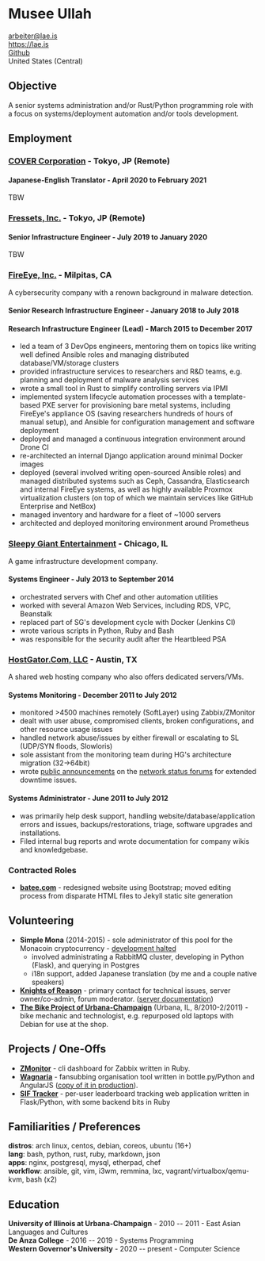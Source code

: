# Musee Ullah

<arbeiter@lae.is>  
<https://lae.is>  
[Github](https://www.github.com/lae)  
United States (Central)

## Objective

A senior systems administration and/or Rust/Python programming role with a focus
on systems/deployment automation and/or tools development.

## Employment

### [COVER Corporation](https://cover-corp.com/) - Tokyo, JP (Remote)

#### Japanese-English Translator - April 2020 to February 2021

TBW

### [Fressets, Inc.](https://fressets.com/) - Tokyo, JP (Remote)

#### Senior Infrastructure Engineer - July 2019 to January 2020

TBW

### [FireEye, Inc.](https://fireeye.com) - Milpitas, CA

A cybersecurity company with a renown background in malware detection.

#### Senior Research Infrastructure Engineer - January 2018 to July 2018
#### Research Infrastructure Engineer (Lead) - March 2015 to December 2017

- led a team of 3 DevOps engineers, mentoring them on topics like writing well
  defined Ansible roles and managing distributed database/VM/storage clusters
- provided infrastructure services to researchers and R&D teams, e.g. planning
  and deployment of malware analysis services
- wrote a small tool in Rust to simplify controlling servers via IPMI
- implemented system lifecycle automation processes with a template-based PXE
  server for provisioning bare metal systems, including FireEye's appliance OS
  (saving researchers hundreds of hours of manual setup), and Ansible for
  configuration management and software deployment
- deployed and managed a continuous integration environment around Drone CI
- re-architected an internal Django application around minimal Docker images
- deployed (several involved writing open-sourced Ansible roles) and managed
  distributed systems such as Ceph, Cassandra, Elasticsearch and internal
  FireEye systems, as well as highly available Proxmox virtualization clusters
  (on top of which we maintain services like GitHub Enterprise and NetBox)
- managed inventory and hardware for a fleet of ~1000 servers
- architected and deployed monitoring environment around Prometheus

### [Sleepy Giant Entertainment](http://sleepygiant.com) - Chicago, IL

A game infrastructure development company.

#### Systems Engineer - July 2013 to September 2014

- orchestrated servers with Chef and other automation utilities
- worked with several Amazon Web Services, including RDS, VPC, Beanstalk
- replaced part of SG's development cycle with Docker (Jenkins CI)
- wrote various scripts in Python, Ruby and Bash
- was responsible for the security audit after the Heartbleed PSA

### [HostGator.Com, LLC](http://hostgator.com) - Austin, TX

A shared web hosting company who also offers dedicated servers/VMs.

#### Systems Monitoring - December 2011 to July 2012

- monitored >4500 machines remotely (SoftLayer) using Zabbix/ZMonitor
- dealt with user abuse, compromised clients, broken configurations, and other resource usage issues
- handled network abuse/issues by either firewall or escalating to SL (UDP/SYN floods, Slowloris)
- sole assistant from the monitoring team during HG's architecture migration (32->64bit)
- wrote [public announcements](http://forums.hostgator.com/search.php?do=finduser&u=126179)
  on the [network status forums](http://forums.hostgator.com/network-status-f14.html)
  for extended downtime issues.  

#### Systems Administrator - June 2011 to July 2012

- was primarily help desk support, handling website/database/application errors and
  issues, backups/restorations, triage, software upgrades and installations.
- Filed internal bug reports and wrote documentation for company wikis and knowledgebase.

### Contracted Roles

* [**batee.com**](http://batee.com) - redesigned website using Bootstrap; moved
  editing process from disparate HTML files to Jekyll static site generation

## Volunteering

* **Simple Mona** (2014-2015) - sole administrator of this pool for the Monacoin
  cryptocurrency - [development halted](https://github.com/lae/simplemona)  
  - involved administrating a RabbitMQ cluster, developing in Python (Flask),
    and querying in Postgres  
  - i18n support, added Japanese translation (by me and a couple native speakers)  
* [**Knights of Reason**](http://knightsofreason.net) - primary contact for
  technical issues, server owner/co-admin, forum moderator.
  ([server documentation](https://wiki.milkteafuzz.com))  
* [**The Bike Project of Urbana-Champaign**](http://thebikeproject.org)
  (Urbana, IL, 8/2010-2/2011) - bike mechanic and technologist, e.g. repurposed
  old laptops with Debian for use at the shop.  

## Projects / One-Offs

* [**ZMonitor**](https://github.com/lae/zmonitor) - cli dashboard for Zabbix
  written in Ruby.  
* [**Wagnaria**](https://github.com/lae/wagnaria) - fansubbing organisation
  tool written in bottle.py/Python and AngularJS
  ([copy of it in production](https://c.milkteafuzz.com/)).  
* [**SIF Tracker**](https://github.com/lae/sift) - per-user leaderboard tracking
  web application written in Flask/Python, with some backend bits in Ruby  

## Familiarities / Preferences

**distros**: arch linux, centos, debian, coreos, ubuntu (16+)  
**lang**: bash, python, rust, ruby, markdown, json  
**apps**: nginx, postgresql, mysql, etherpad, chef  
**workflow**: ansible, git, vim, i3wm, remmina, lxc, vagrant/virtualbox/qemu-kvm, bash (x2)

## Education

**University of Illinois at Urbana-Champaign** - 2010 -- 2011 - East Asian
  Languages and Cultures  
**De Anza College** - 2016 -- 2019 - Systems Programming  
**Western Governor's University** - 2020 -- present - Computer Science  
